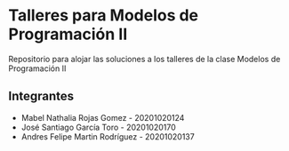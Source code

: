 # Talleres para Modelos de Programación II
Repositorio para alojar las soluciones a los talleres de la clase Modelos de Programación II

## Integrantes
- Mabel Nathalia Rojas Gomez - 20201020124
- José Santiago García Toro - 20201020170
- Andres Felipe Martin Rodríguez - 20201020137

